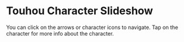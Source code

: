 # Touhou Character Slideshow
You can click on the arrows or character icons to navigate. Tap on the character for more info about the character. 
